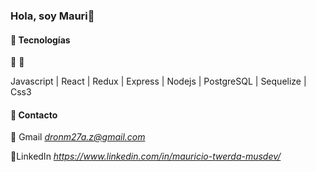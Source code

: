 ### Hola, soy Mauri👋

<!--
**dronM27/dronM27** is a ✨ _special_ ✨ repository because its `README.md` (this file) appears on your GitHub profile.

-->

#### 📢 **Tecnologías**
🧱 🎨

Javascript | React | Redux | Express | Nodejs | PostgreSQL | Sequelize | Css3 


#### 🔭 **Contacto**

🔎 Gmail *dronm27a.z@gmail.com*

🔎LinkedIn *https://www.linkedin.com/in/mauricio-twerda-musdev/*

